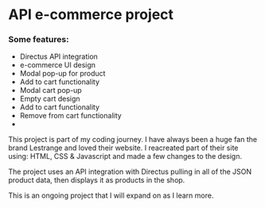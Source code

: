 <h1>API e-commerce project</h1>

<h3>Some features:</h3>
<ul>
<li>Directus API integration</li>
<li>e-commerce UI design</li>
<li>Modal pop-up for product</li>
<li>Add to cart functionality</li>
<li>Modal cart pop-up</li>
<li>Empty cart design</li>
<li>Add to cart functionality</li>
<li>Remove from cart functionality</li>
<li></li>

</ul>
<p>This project is part of my coding journey. I have always been a huge fan the brand Lestrange and loved their website.
I reacreated part of their site using: HTML, CSS & Javascript and made a few changes to the design.</p>

<p>The project uses an API integration with Directus pulling in all of the JSON product data, then displays it as products in the shop.</p>

<p>This is an ongoing project that I will expand on as I learn more.</p>
